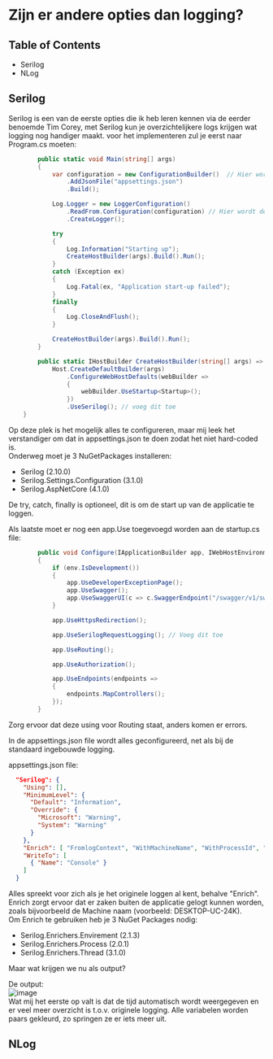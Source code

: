 # Zijn er andere opties dan logging?

## Table of Contents
- Serilog  
- NLog  

## Serilog  
Serilog is een van de eerste opties die ik heb leren kennen via de eerder benoemde Tim Corey, met Serilog kun je overzichtelijkere logs krijgen wat logging nog handiger maakt. voor het implementeren zul je eerst naar Program.cs moeten:  
```csharp
        public static void Main(string[] args)
        {
            var configuration = new ConfigurationBuilder()  // Hier wordt de appsettings.json aangeroepen
                .AddJsonFile("appsettings.json")
                .Build();

            Log.Logger = new LoggerConfiguration()
                .ReadFrom.Configuration(configuration) // Hier wordt de appsettings.json Serilog configuratie geïmplementeerd
                .CreateLogger();

            try
            {
                Log.Information("Starting up");
                CreateHostBuilder(args).Build().Run();
            }
            catch (Exception ex)
            {
                Log.Fatal(ex, "Application start-up failed");
            }
            finally
            {
                Log.CloseAndFlush();
            }

            CreateHostBuilder(args).Build().Run();
        }

        public static IHostBuilder CreateHostBuilder(string[] args) =>
            Host.CreateDefaultBuilder(args)
                .ConfigureWebHostDefaults(webBuilder =>
                {
                    webBuilder.UseStartup<Startup>();
                })
                .UseSerilog(); // voeg dit toe
    }
```  
Op deze plek is het mogelijk alles te configureren, maar mij leek het verstandiger om dat in appsettings.json te doen zodat het niet hard-coded is.  
Onderweg moet je 3 NuGetPackages installeren:
- Serilog (2.10.0)
- Serilog.Settings.Configuration (3.1.0)  
- Serilog.AspNetCore (4.1.0)  

De try, catch, finally is optioneel, dit is om de start up van de applicatie te loggen.  

Als laatste moet er nog een app.Use toegevoegd worden aan de startup.cs file:  
```csharp
        public void Configure(IApplicationBuilder app, IWebHostEnvironment env)
        {
            if (env.IsDevelopment())
            {
                app.UseDeveloperExceptionPage();
                app.UseSwagger();
                app.UseSwaggerUI(c => c.SwaggerEndpoint("/swagger/v1/swagger.json", "LoggingDemoAPI v1"));
            }

            app.UseHttpsRedirection();

            app.UseSerilogRequestLogging(); // Voeg dit toe

            app.UseRouting();

            app.UseAuthorization();

            app.UseEndpoints(endpoints =>
            {
                endpoints.MapControllers();
            });
        }
```  
Zorg ervoor dat deze using voor Routing staat, anders komen er errors.  

In de appsettings.json file wordt alles geconfigureerd, net als bij de standaard ingebouwde logging.

appsettings.json file:  
```json
  "Serilog": {
    "Using": [],
    "MinimumLevel": {
      "Default": "Information",
      "Override": {
        "Microsoft": "Warning",
        "System": "Warning"
      }
    },
    "Enrich": [ "FromlogContext", "WithMachineName", "WithProcessId", "WithThreadId" ],
    "WriteTo": [
      { "Name": "Console" }
    ]
  }
```  
Alles spreekt voor zich als je het originele loggen al kent, behalve "Enrich". Enrich zorgt ervoor dat er zaken buiten de applicatie gelogt kunnen worden, zoals bijvoorbeeld de Machine naam (voorbeeld: DESKTOP-UC-24K).   
Om Enrich te gebruiken heb je 3 NuGet Packages nodig:  
- Serilog.Enrichers.Envirement (2.1.3)
- Serilog.Enrichers.Process (2.0.1)
- Serilog.Enrichers.Thread (3.1.0)  

Maar wat krijgen we nu als output?

De output:  
![image](https://user-images.githubusercontent.com/58031089/120633308-49488900-c46a-11eb-955e-8d471c40e3c0.png)  
Wat mij het eerste op valt is dat de tijd automatisch wordt weergegeven en er veel meer overzicht is t.o.v. originele logging. Alle variabelen worden paars gekleurd, zo springen ze er iets meer uit.  

## NLog
